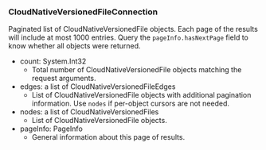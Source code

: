 ### CloudNativeVersionedFileConnection
Paginated list of CloudNativeVersionedFile objects. Each page of the results will include at most 1000 entries. Query the `pageInfo.hasNextPage` field to know whether all objects were returned.

- count: System.Int32
  - Total number of CloudNativeVersionedFile objects matching the request arguments.
- edges: a list of CloudNativeVersionedFileEdges
  - List of CloudNativeVersionedFile objects with additional pagination information. Use `nodes` if per-object cursors are not needed.
- nodes: a list of CloudNativeVersionedFiles
  - List of CloudNativeVersionedFile objects.
- pageInfo: PageInfo
  - General information about this page of results.
